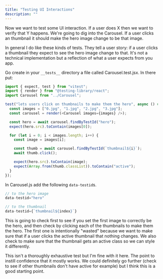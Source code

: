 ```yaml
---
title: "Testing UI Interactions"
description: ""
---
```


Now we want to test some UI interaction. If a user does X then we want to verify that Y happens. We're going to dig into the Carousel. If a user clicks an thumbnail it should make the hero image change to be that image.

In general I do like these kinds of tests. They tell a user story: if a user clicks a thumbnail they expect to see the hero image change to that. It's not a technical implementation but a reflection of what a user expects from you app.

Go create in your `__tests__` directory a file called Carousel.test.jsx. In there put:

```javascript
import { expect, test } from "vitest";
import { render } from "@testing-library/react";
import Carousel from "../Carousel";

test("lets users click on thumbnails to make them the hero", async () => {
  const images = ["0.jpg", "1.jpg", "2.jpg", "3.jpg"];
  const carousel = render(<Carousel images={images} />);

  const hero = await carousel.findByTestId("hero");
  expect(hero.src).toContain(images[0]);

  for (let i = 0; i < images.length; i++) {
    const image = images[i];

    const thumb = await carousel.findByTestId(`thumbnail${i}`);
    await thumb.click();

    expect(hero.src).toContain(image);
    expect(Array.from(thumb.classList)).toContain("active");
  }
});
```

In Carousel.js add the following `data-testid`s.

```javascript
// to the hero image
data-testid="hero"

// to the thumbnail
data-testid={`thumbnail${index}`}
```

This is going to check first to see if you set the first image to correctly be the hero, and then check by clicking each of the thumbnails to make them the hero. The first one is intentionally "wasted" because we want to make sure that if a user clicks the active thumbnail that nothing changes. We also check to make sure that the thumbnail gets an active class so we can style it differently.

This isn't a thoroughly exhaustive test but I'm fine with it here. The point to instill confidence that it mostly works. We could definitely go further (check to see if other thumbnails don't have active for example) but I think this is a good starting point.